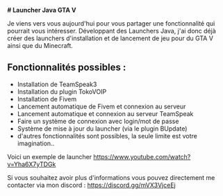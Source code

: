 **# Launcher Java GTA V**

Je viens vers vous aujourd'hui pour vous partager une fonctionnalité qui pourrait vous intéresser.
Développant des Launchers Java, j'ai donc déjà créer des launchers d'installation et de lancement de jeu pour du GTA V ainsi que du Minecraft.

## **Fonctionnalités possibles :**
* Installation de TeamSpeak3
* Installation du plugin TokoVOIP
* Installation de Fivem
* Lancement automatique de Fivem et connexion au serveur
* Lancement automatique et connexion au serveur TeamSpeak
* Faire un système de connexion avec login/mot de passe
* Système de mise à jour du launcher (via le plugin BUpdate)
* d'autres fonctionnalités sont possibles, la seule limite est votre imagination..

Voici un exemple de launcher https://www.youtube.com/watch?v=Yha6X7yTDGk

Si vous souhaitez avoir plus d'informations vous pouvez directement me contacter via mon discord : https://discord.gg/mVX3VjceEj
